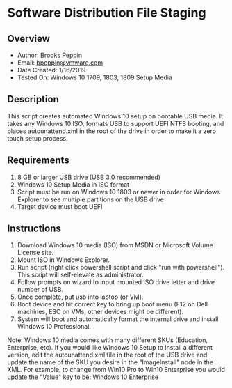 # Software Distribution File Staging

## Overview

* Author: Brooks Peppin
* Email: bpeppin@vmware.com
* Date Created: 1/16/2019
* Tested On: Windows 10 1709, 1803, 1809 Setup Media

## Description
This script creates automated Windows 10 setup on bootable USB media. It takes any Windows 10 ISO, formats USB to support UEFI NTFS booting, and places autounattend.xml in the root of the drive in order to make it a zero touch setup process.

## Requirements
1. 8 GB or larger USB drive (USB 3.0 recommended)
2. Windows 10 Setup Media in ISO format
3. Script must be run on Windows 10 1803 or newer in order for Windows Explorer to see multiple partitions on the USB drive
4. Target device must boot UEFI

## Instructions

1. Download Windows 10 media (ISO) from MSDN or Microsoft Volume License site.
2. Mount ISO in Windows Explorer.
3. Run script (right click powershell script and click "run with powershell"). This script will self-elevate as administrator.
4. Follow prompts on wizard to input mounted ISO drive letter and drive number of USB.
5. Once complete, put usb into laptop (or VM).
6. Boot device and hit correct key to bring up boot menu (F12 on Dell machines, ESC on VMs, other devices might be different).
7. System will boot and automatically format the internal drive and install Windows 10 Professional.

Note: Windows 10 media comes with many different SKUs (Education, Enterprise, etc). If you would like Windows 10 Setup to install a different version, edit the autounattend.xml file in the root of the USB drive and update the name of the SKU you desire in the "ImageInstall" node in the XML. For example, to change from Win10 Pro to Win10 Enterprise you would update the "Value" key to be: <Value>Windows 10 Enterprise</Value>

